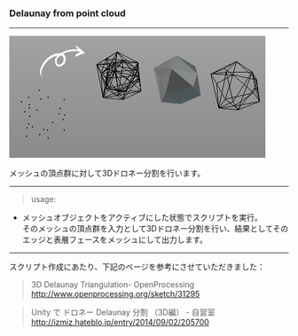 ### Delaunay from point cloud


---

![image](./docs/a.png)

メッシュの頂点群に対して3Dドロネー分割を行います。

---

> usage:

* メッシュオブジェクトをアクティブにした状態でスクリプトを実行。  
  そのメッシュの頂点群を入力として3Dドロネー分割を行い、結果としてそのエッジと表層フェースをメッシュにして出力します。

---

スクリプト作成にあたり、下記のページを参考にさせていただきました：

> 3D Delaunay Triangulation- OpenProcessing  
> http://www.openprocessing.org/sketch/31295

> Unity で ドロネー Delaunay 分割 （3D編） - 自習室  
> http://izmiz.hateblo.jp/entry/2014/09/02/205700

